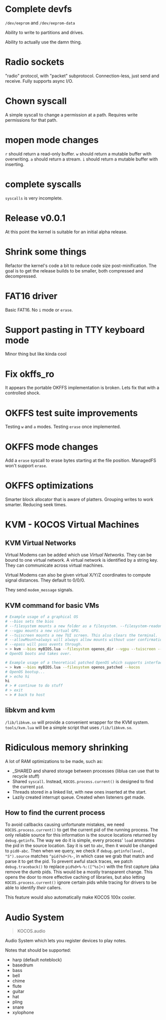 # Complete devfs

`/dev/eeprom` and `/dev/eeprom-data`

Ability to write to partitions and drives.

Ability to actually use the damn thing.

# Radio sockets

"radio" protocol, with "packet" subprotocol.
Connection-less, just send and receive.
Fully supports async I/O.

# Chown syscall

A simple syscall to change a permission at a path.
Requires write permissions for that path.

# mopen mode changes

`r` should return a read-only buffer.
`w` should return a mutable buffer with overwriting.
`a` should return a stream.
`i` should return a mutable buffer with inserting.

# complete syscalls

`syscalls` is very incomplete.

# Release v0.0.1

At this point the kernel is suitable for an initial alpha release.

# Shrink some things

Refactor the kernel's code a bit to reduce code size post-minification.
The goal is to get the release builds to be smaller, both compressed and decompressed.

# FAT16 driver

Basic FAT16.
No `i` mode or `erase`.

# Support pasting in TTY keyboard mode

Minor thing but like kinda cool

# Fix okffs_ro

It appears the portable OKFFS implementation is broken.
Lets fix that with a controlled shock.

# OKFFS test suite improvements

Testing `w` and `a` modes.
Testing `erase` once implemented.

# OKFFS mode changes

Add a `erase` syscall to erase bytes starting at the file position.
ManagedFS won't support `erase`.

# OKFFS optimizations

Smarter block allocator that is aware of platters.
Grouping writes to work smarter.
Reducing seek times.

# KVM - KOCOS Virtual Machines

## KVM Virtual Networks

Virtual Modems can be added which use *Virtual Networks.*
They can be bound to one virtual network.
A virtual network is identified by a string key.
They can communicate across virtual machines.

Virtual Modems can also be given virtual X/Y/Z coordinates to compute signal distances.
They default to 0/0/0.

They send `modem_message` signals.

## KVM command for basic VMs

```sh
# Example usage of a graphical OS
# --bios sets the bios
# --filesystem mounts a new folder as a filesystem. --filesystem-readonly would be used for read only filesystems.
# --vgpu mounts a new virtual GPU.
# --tuiscreen mounts a new TUI screen. This also clears the terminal.
# --allowMount=always will always allow mounts without user confirmation.
# --epass will pass events through.
~ > kvm --bios myBIOS.lua --filesystem openos_dir --vgpu --tuiscreen --allowMount=always --epass key_down --epass key_up
# OpenOS boots and takes over.
```

```sh
# Example usage of a theoretical patched OpenOS which supports interfacing with the KOCOS component.
~ > kvm --bios myBIOS.lua --filesystem openos_patched --kocos
# OpenOS bootup...
# > echo hi
hi
# > # continue to do stuff
# > exit
~ > # back to host
```
## libkvm and kvm

`/lib/libkvm.so` will provide a convenient wrapper for the KVM system.
`tools/kvm.lua` will be a simple script that uses `/lib/libkvm.so`.

# Ridiculous memory shrinking

A lot of RAM optimizations to be made, such as:
- _SHARED and shared storage between processes (liblua can use that to recycle stuff)
- Shared `syscall`. Instead, `KOCOS.process.current()` is designed to find the current `pid`.
- Threads stored in a linked list, with new ones inserted at the start.
- Lazily created interrupt queue. Created when listeners get made.

## How to find the current process

To avoid callbacks causing unfortunate mistakes, we need `KOCOS.process.current()` to get the current pid of the running process.
The only reliable source for this information is the source locations returned by `debug.getinfo`.
The way we do it is simple, every process' `load` annotates the pid in the source location. Say it is set to `abc`, then it would be changed to `pid0-abc`.
Then when we query, we check if `debug.getinfo(level, "S").source` matches `^pid(%d+)%-`, in which case we grab that match and parse it to get the pid.
To prevent awful stack traces, we patch `debug.traceback()` to replace `pid%d+%-%:([^%s]+)` with the first capture (aka remove the dumb pids.
This would be a mostly transparent change. This opens the door to more effective caching of libraries, but also letting `KOCOS.process.current()` ignore
certain pids while tracing for drivers to be able to identify *their* callers.

This feature would also automatically make KOCOS 100x cooler.

# Audio System
> KOCOS.audio

Audio System which lets you register devices to play notes.

Notes that should be supported:
- harp (default noteblock)
- basedrum
- bass
- bell
- chime
- flute
- guitar
- hat
- pling
- snare
- xylophone
